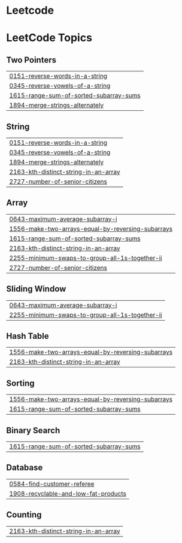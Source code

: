 # Leetcode

<!---LeetCode Topics Start-->
# LeetCode Topics
## Two Pointers
|  |
| ------- |
| [0151-reverse-words-in-a-string](https://github.com/Medhini-ks/Leetcode/tree/master/0151-reverse-words-in-a-string) |
| [0345-reverse-vowels-of-a-string](https://github.com/Medhini-ks/Leetcode/tree/master/0345-reverse-vowels-of-a-string) |
| [1615-range-sum-of-sorted-subarray-sums](https://github.com/Medhini-ks/Leetcode/tree/master/1615-range-sum-of-sorted-subarray-sums) |
| [1894-merge-strings-alternately](https://github.com/Medhini-ks/Leetcode/tree/master/1894-merge-strings-alternately) |
## String
|  |
| ------- |
| [0151-reverse-words-in-a-string](https://github.com/Medhini-ks/Leetcode/tree/master/0151-reverse-words-in-a-string) |
| [0345-reverse-vowels-of-a-string](https://github.com/Medhini-ks/Leetcode/tree/master/0345-reverse-vowels-of-a-string) |
| [1894-merge-strings-alternately](https://github.com/Medhini-ks/Leetcode/tree/master/1894-merge-strings-alternately) |
| [2163-kth-distinct-string-in-an-array](https://github.com/Medhini-ks/Leetcode/tree/master/2163-kth-distinct-string-in-an-array) |
| [2727-number-of-senior-citizens](https://github.com/Medhini-ks/Leetcode/tree/master/2727-number-of-senior-citizens) |
## Array
|  |
| ------- |
| [0643-maximum-average-subarray-i](https://github.com/Medhini-ks/Leetcode/tree/master/0643-maximum-average-subarray-i) |
| [1556-make-two-arrays-equal-by-reversing-subarrays](https://github.com/Medhini-ks/Leetcode/tree/master/1556-make-two-arrays-equal-by-reversing-subarrays) |
| [1615-range-sum-of-sorted-subarray-sums](https://github.com/Medhini-ks/Leetcode/tree/master/1615-range-sum-of-sorted-subarray-sums) |
| [2163-kth-distinct-string-in-an-array](https://github.com/Medhini-ks/Leetcode/tree/master/2163-kth-distinct-string-in-an-array) |
| [2255-minimum-swaps-to-group-all-1s-together-ii](https://github.com/Medhini-ks/Leetcode/tree/master/2255-minimum-swaps-to-group-all-1s-together-ii) |
| [2727-number-of-senior-citizens](https://github.com/Medhini-ks/Leetcode/tree/master/2727-number-of-senior-citizens) |
## Sliding Window
|  |
| ------- |
| [0643-maximum-average-subarray-i](https://github.com/Medhini-ks/Leetcode/tree/master/0643-maximum-average-subarray-i) |
| [2255-minimum-swaps-to-group-all-1s-together-ii](https://github.com/Medhini-ks/Leetcode/tree/master/2255-minimum-swaps-to-group-all-1s-together-ii) |
## Hash Table
|  |
| ------- |
| [1556-make-two-arrays-equal-by-reversing-subarrays](https://github.com/Medhini-ks/Leetcode/tree/master/1556-make-two-arrays-equal-by-reversing-subarrays) |
| [2163-kth-distinct-string-in-an-array](https://github.com/Medhini-ks/Leetcode/tree/master/2163-kth-distinct-string-in-an-array) |
## Sorting
|  |
| ------- |
| [1556-make-two-arrays-equal-by-reversing-subarrays](https://github.com/Medhini-ks/Leetcode/tree/master/1556-make-two-arrays-equal-by-reversing-subarrays) |
| [1615-range-sum-of-sorted-subarray-sums](https://github.com/Medhini-ks/Leetcode/tree/master/1615-range-sum-of-sorted-subarray-sums) |
## Binary Search
|  |
| ------- |
| [1615-range-sum-of-sorted-subarray-sums](https://github.com/Medhini-ks/Leetcode/tree/master/1615-range-sum-of-sorted-subarray-sums) |
## Database
|  |
| ------- |
| [0584-find-customer-referee](https://github.com/Medhini-ks/Leetcode/tree/master/0584-find-customer-referee) |
| [1908-recyclable-and-low-fat-products](https://github.com/Medhini-ks/Leetcode/tree/master/1908-recyclable-and-low-fat-products) |
## Counting
|  |
| ------- |
| [2163-kth-distinct-string-in-an-array](https://github.com/Medhini-ks/Leetcode/tree/master/2163-kth-distinct-string-in-an-array) |
<!---LeetCode Topics End-->